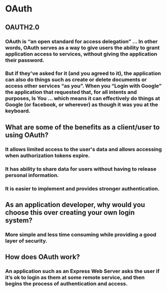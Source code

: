 # OAuth

## OAUTH2.0

### OAuth is “an open standard for access delegation” … In other words, OAuth serves as a way to give users the ability to grant application access to services, without giving the application their password.

### But if they’ve asked for it (and you agreed to it), the application can also do things such as create or delete documents or access other services “as you”. When you “Login with Google” the application that requested that, for all intents and purposes, Is You … which means it can effectively do things at Google (or facebook, or wherever) as though it was you at the keyboard.

## What are some of the benefits as a client/user to using OAuth?

### It allows limited access to the user's data and allows accessing when authorization tokens expire.

### It has ability to share data for users without having to release personal information.

### It is easier to implement and provides stronger authentication.

## As an application developer, why would you choose this over creating your own login system?

### More simple and less time consuming while providing a good layer of security.

## How does OAuth work?

### An application such as an Express Web Server asks the user if it’s ok to login as them at some remote service, and then begins the process of authentication and access.